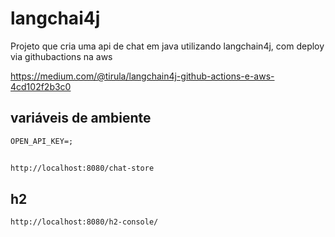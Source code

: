 # langchai4j

Projeto que cria uma api de chat em java utilizando langchain4j, com deploy via githubactions na aws

https://medium.com/@tirula/langchain4j-github-actions-e-aws-4cd102f2b3c0


## variáveis de ambiente
```
OPEN_API_KEY=;
```
##
```declarative
http://localhost:8080/chat-store
```

## h2
```
http://localhost:8080/h2-console/
```
